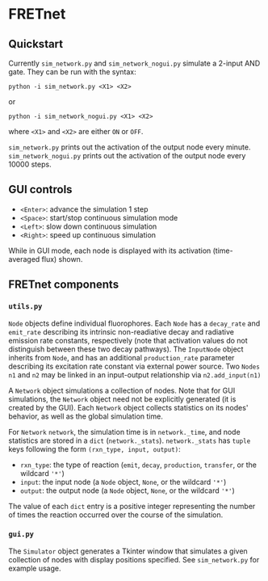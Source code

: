 # FRETnet

## Quickstart
Currently `sim_network.py` and `sim_network_nogui.py` simulate a 2-input AND gate. They can be run with the syntax:
```
python -i sim_network.py <X1> <X2>
```
or
```
python -i sim_network_nogui.py <X1> <X2>
```
where `<X1>` and `<X2>` are either `ON` or `OFF`.

`sim_network.py` prints out the activation of the output node every minute. `sim_network_nogui.py` prints out the activation of the output node every 10000 steps.

## GUI controls

* `<Enter>`: advance the simulation 1 step
* `<Space>`: start/stop continuous simulation mode
* `<Left>`: slow down continuous simulation
* `<Right>`: speed up continuous simulation

While in GUI mode, each node is displayed with its activation (time-averaged flux) shown.

## FRETnet components

### `utils.py`

`Node` objects define individual fluorophores.
Each `Node` has a `decay_rate` and `emit_rate` describing its intrinsic non-readiative decay and radiative emission rate constants, respectively
(note that activation values do not distinguish between these two decay pathways). 
The `InputNode` object inherits from `Node`, and has an additional `production_rate` parameter describing its excitation rate constant via external power source.
Two `Nodes` `n1` and `n2` may be linked in an input-output relationship via `n2.add_input(n1)`

A `Network` object simulations a collection of nodes. Note that for GUI simulations, the `Network` object need not be explicitly generated (it is created by the GUI).
Each `Network` object collects statistics on its nodes' behavior, as well as the global simulation time.

For `Network` `network`, the simulation time is in `network._time`, and node statistics are stored in a `dict` (`network._stats`). `network._stats` has `tuple` keys following the form `(rxn_type, input, output)`:
* `rxn_type`: the type of reaction (`emit`, `decay`, `production`, `transfer`, or the wildcard `'*'`)
* `input`: the input node (a `Node` object, `None`, or the wildcard `'*'`)
* `output`: the output node (a `Node` object, `None`, or the wildcard `'*'`)

The value of each `dict` entry is a positive integer representing the number of times the reaction occurred over the course of the simulation.

### `gui.py`

The `Simulator` object generates a Tkinter window that simulates a given collection of nodes with display positions specified. See `sim_network.py` for example usage.

